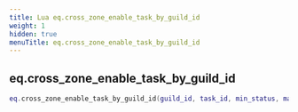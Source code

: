 ```yaml
---
title: Lua eq.cross_zone_enable_task_by_guild_id
weight: 1
hidden: true
menuTitle: eq.cross_zone_enable_task_by_guild_id
---
```

## eq.cross_zone_enable_task_by_guild_id
```lua
eq.cross_zone_enable_task_by_guild_id(guild_id, task_id, min_status, max_status); -- void
```